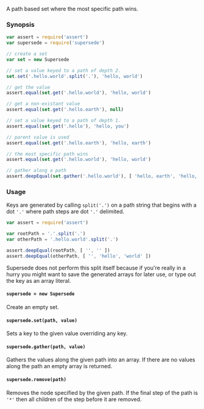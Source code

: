 A path based set where the most specific path wins.

### Synopsis

```javascript
var assert = require('assert')
var supersede = require('supersede')

// create a set
var set = new Supersede

// set a value keyed to a path of depth 2.
set.set('.hello.world'.split('.'), 'hello, world')

// get the value
assert.equal(set.get('.hello.world'), 'hello, world')

// get a non-existant value
assert.equal(set.get('.hello.earth'), null)

// set a value keyed to a path of depth 1.
assert.equal(set.get('.hello'), 'hello, you')

// parent value is used
assert.equal(set.get('.hello.earth'), 'hello, earth')

// the most specific path wins
assert.equal(set.get('.hello.world'), 'hello, world')

// gather along a path
assert.deepEqual(set.gather('.hello.world'), [ 'hello, earth', 'hello, world' ])
```

### Usage

Keys are generated by calling `split('.')` on a path string that begins with a
dot `'.'` where path steps are dot `'.'` delimited.

```javascript
var assert = require('assert')

var rootPath = '.'.split('.')
var otherPath = '.hello.world'.split('.')

assert.deepEqual(rootPath, [ '', '' ])
assert.deepEqual(otherPath, [ '', 'hello', 'world' ])
```

Supersede does not perform this split itself because if you're really in a
hurry you might want to save the generated arrays for later use, or type out the
key as an array literal.

#### `supersede = new Supersede`

Create an empty set.

#### `supersede.set(path, value)`

Sets a key to the given value overriding any key.

#### `supersede.gather(path, value)`

Gathers the values along the given path into an array. If there are no values
along the path an empty array is returned.

#### `supersede.remove(path)`

Removes the node specified by the given path. If the final step of the path is
`'*'` then all children of the step before it are removed.
